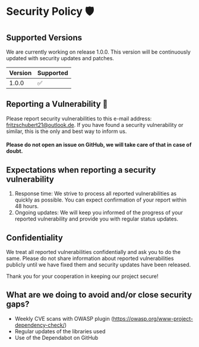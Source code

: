 # Security Policy 🛡

## Supported Versions

We are currently working on release 1.0.0. This version will be continuously updated with security updates and patches.

| Version | Supported          |
| ------- | ------------------ |
| 1.0.0   | :white_check_mark: |

## Reporting a Vulnerability 🚨

Please report security vulnerabilities to this e-mail address: fritzschubert21@outlook.de. 
If you have found a security vulnerability or similar, this is the only and best way to inform us. 
#### Please do not open an issue on GitHub, we will take care of that in case of doubt.

## Expectations when reporting a security vulnerability

1. Response time: We strive to process all reported vulnerabilities as quickly as possible. You can expect confirmation of your report within 48 hours.
1. Ongoing updates: We will keep you informed of the progress of your reported vulnerability and provide you with regular status updates.

## Confidentiality

We treat all reported vulnerabilities confidentially and ask you to do the same. Please do not share information about reported vulnerabilities publicly until we have fixed them and security updates have been released.

Thank you for your cooperation in keeping our project secure!

## What are we doing to avoid and/or close security gaps?

- Weekly CVE scans with OWASP plugin (https://owasp.org/www-project-dependency-check/)
- Regular updates of the libraries used
- Use of the Dependabot on GitHub
